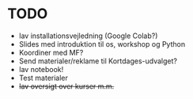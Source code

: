 # TODO

- lav installationsvejledning (Google Colab?)
- Slides med introduktion til os, workshop og Python
- Koordiner med MF?
- Send materialer/reklame til Kortdages-udvalget?
- lav notebook!
- Test materialer
- ~~lav oversigt over kurser m.m.~~